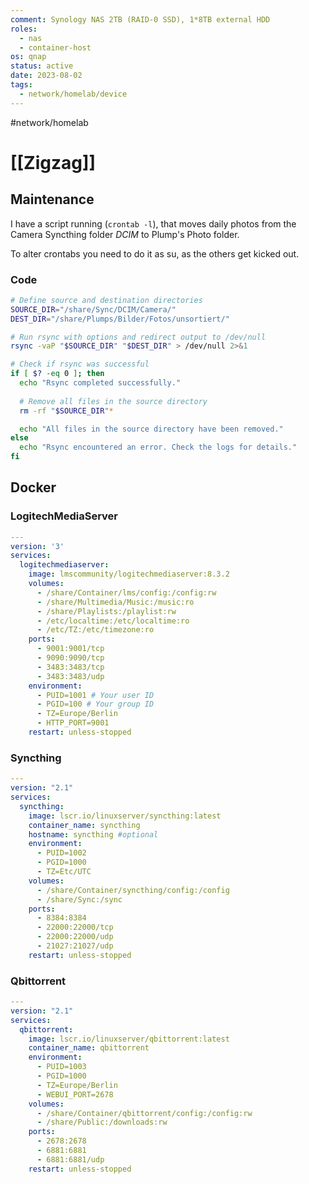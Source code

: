 ```yaml
---
comment: Synology NAS 2TB (RAID-0 SSD), 1*8TB external HDD
roles:
  - nas
  - container-host
os: qnap
status: active
date: 2023-08-02
tags:
  - network/homelab/device
---
```


#network/homelab 

# [[Zigzag]]

## Maintenance

I have a script running (`crontab -l`), that moves daily photos from the Camera Syncthing folder *DCIM* to Plump's  Photo folder.

To alter crontabs you need to do it as su, as the others get kicked out.

### Code
```bash
# Define source and destination directories
SOURCE_DIR="/share/Sync/DCIM/Camera/"
DEST_DIR="/share/Plumps/Bilder/Fotos/unsortiert/"

# Run rsync with options and redirect output to /dev/null
rsync -vaP "$SOURCE_DIR" "$DEST_DIR" > /dev/null 2>&1

# Check if rsync was successful
if [ $? -eq 0 ]; then
  echo "Rsync completed successfully."
  
  # Remove all files in the source directory
  rm -rf "$SOURCE_DIR"*

  echo "All files in the source directory have been removed."
else
  echo "Rsync encountered an error. Check the logs for details."
fi

```

## Docker

### LogitechMediaServer

```yaml
---
version: '3'
services:
  logitechmediaserver:
    image: lmscommunity/logitechmediaserver:8.3.2
    volumes:
      - /share/Container/lms/config:/config:rw
      - /share/Multimedia/Music:/music:ro
      - /share/Playlists:/playlist:rw
      - /etc/localtime:/etc/localtime:ro
      - /etc/TZ:/etc/timezone:ro
    ports:
      - 9001:9001/tcp
      - 9090:9090/tcp
      - 3483:3483/tcp
      - 3483:3483/udp
    environment:
      - PUID=1001 # Your user ID
      - PGID=100 # Your group ID
      - TZ=Europe/Berlin
      - HTTP_PORT=9001
    restart: unless-stopped
```

### Syncthing
```yaml
---
version: "2.1"
services:
  syncthing:
    image: lscr.io/linuxserver/syncthing:latest
    container_name: syncthing
    hostname: syncthing #optional
    environment:
      - PUID=1002
      - PGID=1000
      - TZ=Etc/UTC
    volumes:
      - /share/Container/syncthing/config:/config
      - /share/Sync:/sync
    ports:
      - 8384:8384
      - 22000:22000/tcp
      - 22000:22000/udp
      - 21027:21027/udp
    restart: unless-stopped
```
### Qbittorrent
```yaml
---
version: "2.1"
services:
  qbittorrent:
    image: lscr.io/linuxserver/qbittorrent:latest
    container_name: qbittorrent
    environment:
      - PUID=1003
      - PGID=1000
      - TZ=Europe/Berlin
      - WEBUI_PORT=2678
    volumes:
      - /share/Container/qbittorrent/config:/config:rw
      - /share/Public:/downloads:rw
    ports:
      - 2678:2678
      - 6881:6881
      - 6881:6881/udp
    restart: unless-stopped
```




